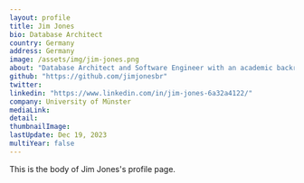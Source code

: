 ```yaml
---
layout: profile
title: Jim Jones
bio: Database Architect
country: Germany
address: Germany
image: /assets/img/jim-jones.png
about: "Database Architect and Software Engineer with an academic backround in GIS (Geographic Information Systems). Research Interests: Semantic Web, Relational Databases, Geographic Databases, Graph Databases, Ontology Engineering, Digital Humanities."
github: "https://github.com/jimjonesbr"
twitter: 
linkedin: "https://www.linkedin.com/in/jim-jones-6a32a4122/"
company: University of Münster
mediaLink:
detail: 
thumbnailImage:
lastUpdate: Dec 19, 2023
multiYear: false
---
```


This is the body of Jim Jones's profile page.
